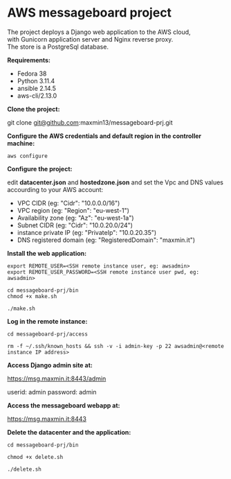 # AWS messageboard project

The project deploys a Django web application to the AWS cloud,</br>
with Gunicorn application server and Nginx reverse proxy.</br>
The store is a PostgreSql database.</br>

**Requirements:**

- Fedora 38
- Python 3.11.4
- ansible 2.14.5
- aws-cli/2.13.0

**Clone the project:**

git clone git@github.com:maxmin13/messageboard-prj.git


**Configure the AWS credentials and default region in the controller machine:**

```
aws configure
```

**Configure the project:**

edit **datacenter.json** and **hostedzone.json** and set the Vpc and DNS values accourding to your AWS account: <br>

* VPC CIDR (eg: "Cidr": "10.0.0.0/16")<br>
* VPC region (eg: "Region": "eu-west-1")<br>
* Availability zone (eg: "Az": "eu-west-1a")<br>
* Subnet CIDR (eg: "Cidr": "10.0.20.0/24")<br>
* instance private IP (eg: "PrivateIp": "10.0.20.35")<br>
* DNS registered domain (eg: "RegisteredDomain": "maxmin.it")<br>

**Install the web application:**

```
export REMOTE_USER=<SSH remote instance user, eg: awsadmin>
export REMOTE_USER_PASSWORD=<SSH remote instance user pwd, eg: awsadmin>

cd messageboard-prj/bin
chmod +x make.sh

./make.sh
```

**Log in the remote instance:**

```
cd messageboard-prj/access

rm -f ~/.ssh/known_hosts && ssh -v -i admin-key -p 22 awsadmin@<remote instance IP address>

```

**Access Django admin site at:**

https://msg.maxmin.it:8443/admin

userid: admin
password: admin


**Access the messageboard webapp at:**

https://msg.maxmin.it:8443


**Delete the datacenter and the application:**

```
cd messageboard-prj/bin

chmod +x delete.sh

./delete.sh

```

<br>
